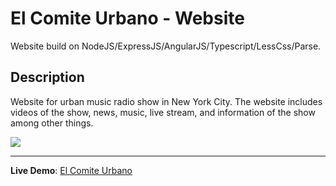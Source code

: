 El Comite Urbano - Website
==========================

Website build on NodeJS/ExpressJS/AngularJS/Typescript/LessCss/Parse.

Description
-----------

Website for urban music radio show in New York City.
The website includes videos of the show, news, music, live stream, 
and information of the show among other things.


![](https://github.com/iamrelos/elcomiteurbano.com/blob/master/public/assets/images/banners/ecu-square-banner.jpg?raw=true)

---
**Live Demo**: [El Comite Urbano](http://elcomiteurbano.com)